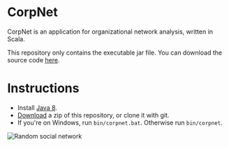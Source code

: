 CorpNet
=======

CorpNet is an application for organizational network analysis, written in Scala.

This repository only contains the executable jar file. You can download the source code 
[here](https://github.com/mourednik/corpnet).

Instructions
============

* Install [Java 8](http://www.oracle.com/technetwork/java/javase/downloads/jre8-downloads-2133155.html).
* [Download](https://github.com/mourednik/corpnet-jar/archive/master.zip) a zip of this repository, or clone it with git.
* If you're on Windows, run `bin/corpnet.bat`. Otherwise run `bin/corpnet`.

![Random social network](http://i.imgur.com/A9aJsUq.png)
